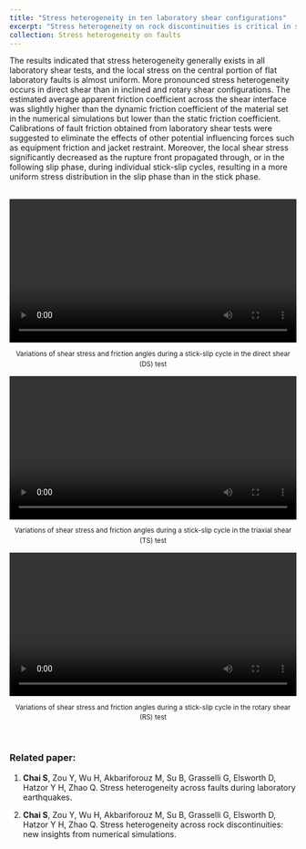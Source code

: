 ```yaml
---
title: "Stress heterogeneity in ten laboratory shear configurations"
excerpt: "Stress heterogeneity on rock discontinuities is critical in shear friction evolution and earthquake nucleation, whereas the local stress distribution has seldom been applied for shear analyses in laboratory shear tests. Instead, the average stress on rock joints was usually taken as an indicator. Thus, we investigated stress conditions on rock discontinuities in various laboratory shear tests numerically to account for the influence of stress heterogeneity on shear behaviors. <br/>Numerous laboratory shear tests have been conducted on rock discontinuities using various experimental setups. Those include direct shear (DS) tests, true triaxial direct shear (TTDS) tests, single direct shear (SDS) tests, double direct shear (DDS) tests, triaxial direct shear (TDS) tests, triaxial shear (TS) tests, biaxial shear (BS) tests, axial shear (AS) tests, oblique shear (OS) tests, and rotary shear (RS) tests. <br/><img src='/images/Research/Stress heterogeneity in laboratory configurations.png' style='width: 50%;' /> <img src='/images/Research/RS_Stress.png' style='width: 50%;' />"
collection: Stress heterogeneity on faults
---
```


The results indicated that stress heterogeneity generally exists in all laboratory shear tests, and the local stress on the central portion of flat laboratory faults is almost uniform. More pronounced stress heterogeneity occurs in direct shear than in inclined and rotary shear configurations. The estimated average apparent friction coefficient across the shear interface was slightly higher than the dynamic friction coefficient of the material set in the numerical simulations but lower than the static friction coefficient. Calibrations of fault friction obtained from laboratory shear tests were suggested to eliminate the effects of other potential influencing forces such as equipment friction and jacket restraint. Moreover, the local shear stress significantly decreased as the rupture front propagated through, or in the following slip phase, during individual stick-slip cycles, resulting in a more uniform stress distribution in the slip phase than in the stick phase. 
<br/>
<br/>

<video width="100%" controls>
  <source src="/images/Research/Review_DS.mp4" type="video/mp4">
</video>

<div style="text-align: center;line-height: 1.5;">
  <p style="font-size: smaller">Variations of shear stress and friction angles during a stick-slip cycle in the direct shear (DS) test</p>
</div>  

<video width="100%" controls>
  <source src="/images/Research/Review_TS.mp4" type="video/mp4">
</video>

<div style="text-align: center;line-height: 1.5;">
  <p style="font-size: smaller">Variations of shear stress and friction angles during a stick-slip cycle in the triaxial shear (TS) test</p>
</div>  

<video width="100%" controls>
  <source src="/images/Research/Review_RS.mp4" type="video/mp4">
</video>

<div style="text-align: center;line-height: 1.5;">
  <p style="font-size: smaller">Variations of shear stress and friction angles during a stick-slip cycle in the rotary shear (RS) test</p>
</div>  

<br/>

### Related paper:

1. **Chai S**, Zou Y, Wu H, Akbariforouz M, Su B, Grasselli G, Elsworth D, Hatzor Y H, Zhao Q. Stress heterogeneity across faults during laboratory earthquakes.

1. **Chai S**, Zou Y, Wu H, Akbariforouz M, Su B, Grasselli G, Elsworth D, Hatzor Y H, Zhao Q. Stress heterogeneity across rock discontinuities: new insights from numerical simulations.